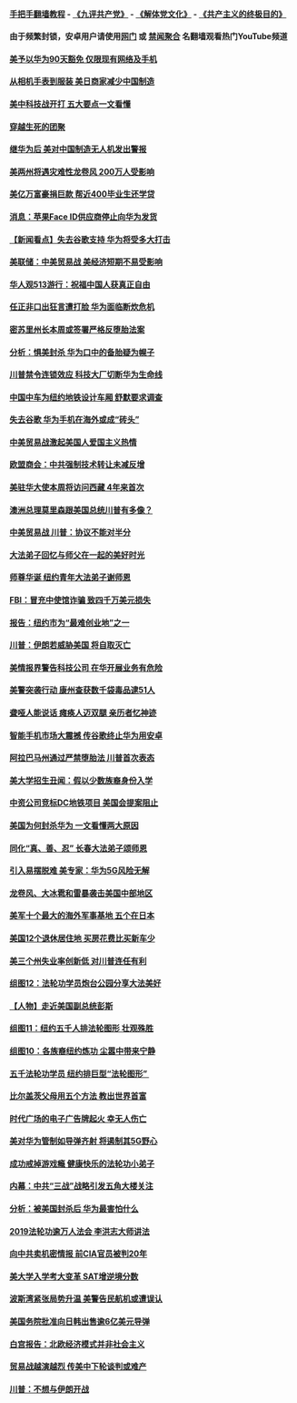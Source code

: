 #### [手把手翻墙教程](https://github.com/gfw-breaker/guides/wiki) -  [《九评共产党》](https://github.com/gfw-breaker/9ping.md?t=05210358) - [《解体党文化》](https://github.com/gfw-breaker/jtdwh.md?t=05210358) - [《共产主义的终极目的》](https://github.com/gfw-breaker/gczydzjmd.md?t=05210358)

#### 由于频繁封锁，安卓用户请使用[网门](https://git.io/ogatea2) 或 [禁闻聚合](https://github.com/gfw-breaker/bn-android) 名翻墙观看热门YouTube频道 

#### [美予以华为90天豁免 仅限现有网络及手机](../pages/nsc412/n11269540.md?t=05210358) 

#### [从相机手表到服装 美日商家减少中国制造](../pages/nsc412/n11269243.md?t=05210358) 

#### [美中科技战开打 五大要点一文看懂](../pages/nsc412/n11269495.md?t=05210358) 

#### [穿越生死的团聚](../pages/nsc412/n11258922.md?t=05210358) 

#### [继华为后 美对中国制造无人机发出警报](../pages/nsc412/n11269303.md?t=05210358) 

#### [美两州将遇灾难性龙卷风 200万人受影响](../pages/nsc412/n11269289.md?t=05210358) 

#### [美亿万富豪捐巨款 帮近400毕业生还学贷](../pages/nsc412/n11269171.md?t=05210358) 

#### [消息：苹果Face ID供应商停止向华为发货](../pages/nsc412/n11269186.md?t=05210358) 

#### [【新闻看点】失去谷歌支持 华为将受多大打击](../pages/nsc412/n11268809.md?t=05210358) 

#### [美联储：中美贸易战 美经济短期不易受影响](../pages/nsc412/n11269077.md?t=05210358) 

#### [华人观513游行：祝福中国人获真正自由](../pages/nsc412/n11269092.md?t=05210358) 

#### [任正非口出狂言遭打脸 华为面临断炊危机](../pages/nsc412/n11269083.md?t=05210358) 

#### [密苏里州长本周或签署严格反堕胎法案](../pages/nsc412/n11268963.md?t=05210358) 

#### [分析：惧美封杀 华为口中的备胎疑为幌子](../pages/nsc412/n11268802.md?t=05210358) 

#### [川普禁令连锁效应 科技大厂切断华为生命线](../pages/nsc412/n11268931.md?t=05210358) 

#### [中国中车为纽约地铁设计车厢 舒默要求调查](../pages/nsc412/n11267832.md?t=05210358) 

#### [失去谷歌 华为手机在海外或成“砖头”](../pages/nsc412/n11268723.md?t=05210358) 

#### [中美贸易战激起美国人爱国主义热情](../pages/nsc412/n11268682.md?t=05210358) 

#### [欧盟商会：中共强制技术转让未减反增](../pages/nsc412/n11268828.md?t=05210358) 

#### [美驻华大使本周将访问西藏 4年来首次](../pages/nsc412/n11268409.md?t=05210358) 

#### [澳洲总理莫里森跟美国总统川普有多像？](../pages/nsc412/n11267884.md?t=05210358) 

#### [中美贸易战 川普：协议不能对半分](../pages/nsc412/n11267666.md?t=05210358) 

#### [大法弟子回忆与师父在一起的美好时光](../pages/nsc412/n11267759.md?t=05210358) 

#### [师尊华诞 纽约青年大法弟子谢师恩](../pages/nsc412/n11267384.md?t=05210358) 

#### [FBI：冒充中使馆诈骗 致四千万美元损失](../pages/nsc412/n11267749.md?t=05210358) 

#### [报告：纽约市为“最难创业地”之一](../pages/nsc412/n11267849.md?t=05210358) 

#### [川普：伊朗若威胁美国 将自取灭亡](../pages/nsc412/n11267641.md?t=05210358) 

#### [美情报界警告科技公司 在华开展业务有危险](../pages/nsc412/n11267622.md?t=05210358) 

#### [美警突袭行动 康州查获数千袋毒品逮51人](../pages/nsc412/n11267360.md?t=05210358) 

#### [聋哑人能说话 瘫痪人迈双腿 亲历者忆神迹](../pages/nsc412/n11266537.md?t=05210358) 

#### [智能手机市场大震撼 传谷歌终止华为用安卓](../pages/nsc412/n11267309.md?t=05210358) 

#### [阿拉巴马州通过严禁堕胎法 川普首次表态](../pages/nsc412/n11267284.md?t=05210358) 

#### [美大学招生丑闻：假以少数族裔身份入学](../pages/nsc412/n11267067.md?t=05210358) 

#### [中资公司竞标DC地铁项目 美国会提案阻止](../pages/nsc412/n11267053.md?t=05210358) 

#### [美国为何封杀华为 一文看懂两大原因](../pages/nsc412/n11267127.md?t=05210358) 

#### [同化“真、善、忍” 长春大法弟子颂师恩](../pages/nsc412/n11266497.md?t=05210358) 

#### [引入易摆脱难 美专家：华为5G风险无解](../pages/nsc412/n11256563.md?t=05210358) 

#### [龙卷风、大冰雹和雷暴袭击美国中部地区](../pages/nsc412/n11266827.md?t=05210358) 

#### [美军十个最大的海外军事基地 五个在日本](../pages/nsc412/n11246754.md?t=05210358) 

#### [美国12个退休居住地 买房花费比买新车少](../pages/nsc412/n11216887.md?t=05210358) 

#### [美三个州失业率创新低 对川普连任有利](../pages/nsc412/n11266647.md?t=05210358) 

#### [组图12：法轮功学员炮台公园分享大法美好](../pages/nsc412/n11266495.md?t=05210358) 

#### [【人物】走近美国副总统彭斯](../pages/nsc412/n10793797.md?t=05210358) 

#### [组图11：纽约五千人排法轮图形 壮观殊胜](../pages/nsc412/n11260586.md?t=05210358) 

#### [组图10：各族裔纽约炼功 尘嚣中带来宁静](../pages/nsc412/n11266374.md?t=05210358) 

#### [五千法轮功学员 纽约排巨型“法轮图形” ](../pages/nsc412/n11266362.md?t=05210358) 

#### [比尔盖茨父母用五个方法 教出世界首富](../pages/nsc412/n11266404.md?t=05210358) 

#### [时代广场的电子广告牌起火 幸无人伤亡](../pages/nsc412/n11266401.md?t=05210358) 

#### [美对华为管制如导弹齐射 将遏制其5G野心](../pages/nsc412/n11266364.md?t=05210358) 

#### [成功戒掉游戏瘾 健康快乐的法轮功小弟子](../pages/nsc412/n11266258.md?t=05210358) 

#### [内幕：中共“三战”战略引发五角大楼关注](../pages/nsc412/n11257014.md?t=05210358) 

#### [分析：被美国封杀后 华为最害怕什么](../pages/nsc412/n11266324.md?t=05210358) 

#### [2019法轮功逾万人法会 李洪志大师讲法](../pages/nsc412/n11265303.md?t=05210358) 

#### [向中共卖机密情报 前CIA官员被判20年](../pages/nsc412/n11266190.md?t=05210358) 

#### [美大学入学考大变革 SAT增逆境分数](../pages/nsc412/n11266155.md?t=05210358) 

#### [波斯湾紧张局势升温 美警告民航机或遭误认](../pages/nsc412/n11266050.md?t=05210358) 

#### [美国务院批准向日韩出售逾6亿美元导弹](../pages/nsc412/n11266045.md?t=05210358) 

#### [白宫报告：北欧经济模式并非社会主义](../pages/nsc412/n11191942.md?t=05210358) 

#### [贸易战越演越烈 传美中下轮谈判或难产](../pages/nsc412/n11265488.md?t=05210358) 

#### [川普：不想与伊朗开战](../pages/nsc412/n11265293.md?t=05210358) 

